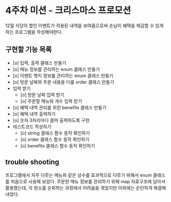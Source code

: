 # 4주차 미션 - 크리스마스 프로모션

12월 식당의 할인 이벤트가 적용된 내역을 보여줌으로써 손님이 혜택을 체감할 수 있게 하는 프로그램을 작성해야한다.

## 구현할 기능 목록

- [o] 입력, 출력 클래스 만들기
- [o] 메뉴 정보를 관리하는 enum 클래스 만들기
- [o] 이벤트 뱃지 정보를 관리하는 enum 클래스 만들기
- [o] 방문 날짜와 주문 내용을 다룰 order 클래스 만들기
- 입력 받기
    - [o] 방문 날짜 입력 받기
    - [o] 주문할 메뉴와 개수 입력 받기
- [o] 혜택 내역 관리를 위한 benefits 클래스 만들기
- [o] 혜택 내역 출력하기
- [o] 숫자 3자리마다 콤마 출력하도록 구현
- 테스트코드 작성하기
    - [o] string 클래스 함수 동작 확인하기
    - [o] order 클래스 함수 동작 확인하기
    - [o] benefits 클래스 함수 동작 확인하기

## trouble shooting
프로그램에서 자주 다루는 메뉴와 같은 상수를 효과적으로 다루기 위해서 enum 클래스를 처음으로 사용해 보았다. 
주문한 메뉴 정보를 관리하기 위해 map 자료구조에 담아서 활용했는데, 각 원소를 순회하는 과정에서 어려움을 겪었지만
이외에는 순탄하게 해결해내었다.